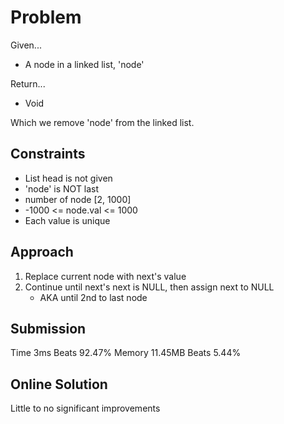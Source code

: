 
# Problem
Given...
- A node in a linked list, 'node'

Return...
- Void

Which we remove 'node' from the linked list.

## Constraints
- List head is not given
- 'node' is NOT last
- number of node [2, 1000]
- -1000 <= node.val <= 1000
- Each value is unique

## Approach
1. Replace current node with next's value
2. Continue until next's next is NULL, then assign next to NULL
    - AKA until 2nd to last node

## Submission
Time 3ms Beats 92.47%
Memory 11.45MB Beats 5.44%

## Online Solution
Little to no significant improvements
